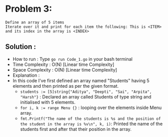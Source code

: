 # Problem 3:
```
Define an array of 5 items
Iterate over it and print for each item the following: This is <ITEM> and its index in the array is <INDEX>
```
## Solution :
* How to run : Type `go run Code_1.go` in your bash terminal
* Time Complexity : O(N) [Linear time Complexity]
* Space Complexity : O(N) [Linear time Complexity]
* Explanation :
* In this code I've first defined an array named "Students" having 5 elements and then printed as per the given format.
    * `students := [5]string{"Aditya", "Deepti", "Sai", "Arpita", "Harsh"}` : Declared an array called Students of type string and initialised with 5 elements.
    * `for i, k := range Menu {}` : looping over the elements inside Menu array.
    * `fmt.Printf("The name of the students is %s and the position of the student in the array is %v\n", k, i)`: Printed the name of the students first and after that their position in the array.
